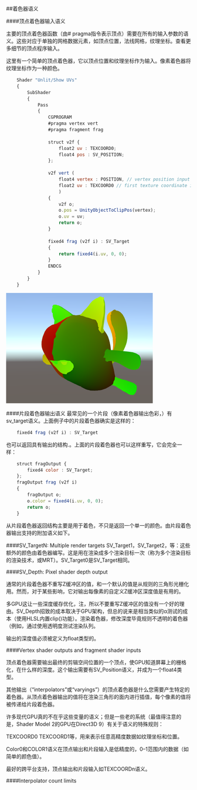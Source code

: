 ##着色器语义

####顶点着色器输入语义

主要的顶点着色器函数（由# pragma指令表示顶点）需要在所有的输入参数的语义。这些对应于单独的网格数据元素，如顶点位置，法线网格，纹理坐标。查看更多细节的顶点程序输入。

这里有一个简单的顶点着色器，它以顶点位置和纹理坐标作为输入。像素着色器将纹理坐标作为一种颜色。
```javascript
    Shader "Unlit/Show UVs"
    {
        SubShader
        {
            Pass
            {
                CGPROGRAM
                #pragma vertex vert
                #pragma fragment frag
    
                struct v2f {
                    float2 uv : TEXCOORD0;
                    float4 pos : SV_POSITION;
                };
    
                v2f vert (
                    float4 vertex : POSITION, // vertex position input
                    float2 uv : TEXCOORD0 // first texture coordinate input
                    )
                {
                    v2f o;
                    o.pos = UnityObjectToClipPos(vertex);
                    o.uv = uv;
                    return o;
                }
                
                fixed4 frag (v2f i) : SV_Target
                {
                    return fixed4(i.uv, 0, 0);
                }
                ENDCG
            }
        }
    }
```

![](/assets/SemanticsShowUVs.png)


####片段着色器输出语义
最常见的一个片段（像素着色器输出色彩，）有sv_target语义。上面例子中的片段着色器确实是这样的：

```javascript
    fixed4 frag (v2f i) : SV_Target
```

也可以返回具有输出的结构.。上面的片段着色器也可以这样重写，它会完全一样：

```javascript
    struct fragOutput {
        fixed4 color : SV_Target;
    };            
    fragOutput frag (v2f i)
    {
        fragOutput o;
        o.color = fixed4(i.uv, 0, 0);
        return o;
    }
```

从片段着色器返回结构主要是用于着色，不只是返回一个单一的颜色。由片段着色器输出支持的附加语义如下。

####SV_TargetN: Multiple render targets
SV_Target1，SV_Target2，等：这些额外的颜色由着色器编写。这是用在渲染成多个渲染目标一次（称为多个渲染目标的渲染技术，或MRT）。SV_Target0是SV_Target相同。

####SV_Depth: Pixel shader depth output

通常的片段着色器不重写Z缓冲区的值，和一个默认的值是从规则的三角形光栅化用。然而，对于某些影响，它对输出每像素的自定义Z缓冲区深度值是有用的。

多GPU这让一些深度缓存优化，注，所以不要重写Z缓冲区的值没有一个好的理由。SV_Depth招致的成本取决于GPU架构，但总的说来是相当类似的α测试的成本（使用HLSL内置clip()功能）。渲染着色器，修改深度毕竟规则不透明的着色器（例如，通过使用透明度测试渲染队列。

输出的深度值必须被定义为float类型的。


####Vertex shader outputs and fragment shader inputs

顶点着色器需要输出最终的剪辑空间位置的一个顶点，使GPU知道屏幕上的栅格化，在什么样的深度。这个输出需要有SV_Position语义，并成为一个float4类型。

其他输出（“interpolators”或“varyings”）的顶点着色器是什么您需要产生特定的着色器。从顶点着色器输出的值将在渲染三角形的面内进行插值，每个像素的值将被传递给片段着色器。

许多现代GPU真的不在乎这些变量的语义；但是一些老的系统（最值得注意的是，Shader Model 2的GPU在Direct3D 9）有关于语义的特殊规则：


TEXCOORD0 TEXCOORD1等，用来表示任意高精度数据如纹理坐标和位置。

Color0和COLOR1语义在顶点输出和片段输入是低精度的，0–1范围内的数据（如简单的颜色值）。

最好的跨平台支持，顶点输出和片段输入如TEXCOORDn语义。

####Interpolator count limits

